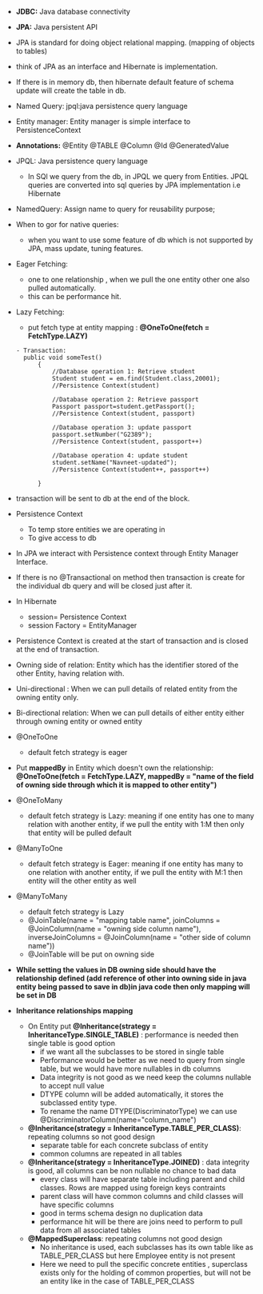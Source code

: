 - **JDBC:** Java database connectivity
- **JPA:** Java persistent API    
- JPA is standard for doing object relational mapping. (mapping of objects to tables)
- think of JPA as an interface and Hibernate is implementation.
- If there is in memory db, then hibernate default feature of schema update will create the table in db.
- Named Query: jpql:java persistence query language
- Entity manager: Entity manager is simple interface to PersistenceContext
- **Annotations:** @Entity @TABLE @Column @Id @GeneratedValue
- JPQL: Java persistence query language
  - In SQl we query from the db, in JPQL  we query from Entities. JPQL queries are converted into sql queries by JPA implementation i.e Hibernate
- NamedQuery: Assign name to query for reusability purpose;

- When to gor for native queries:
    - when you want to use some feature of db which is not supported by JPA, mass update, tuning features.
- Eager Fetching:
    - one to one relationship , when we pull the one entity other one also pulled automatically.
    - this can be performance hit.
- Lazy Fetching:
    -  put fetch type at entity mapping : **@OneToOne(fetch = FetchType.LAZY)**

      - Transaction:
        public void someTest()
            {
                //Database operation 1: Retrieve student
                Student student = em.find(Student.class,20001);
                //Persistence Context(student)

                //Database operation 2: Retrieve passport
                Passport passport=student.getPassport();
                //Persistence Context(student, passport)
        
                //Database operation 3: update passport
                passport.setNumber("G2389");
                //Persistence Context(student, passport++)
        
                //Database operation 4: update student
                student.setName("Navneet-updated");
                //Persistence Context(student++, passport++)
        
            }

- transaction will be sent to db at the end of the block.
- Persistence Context
  - To temp store entities we are operating in
  - To give access to db
- In JPA we interact with Persistence context through Entity Manager Interface.
- If there is no @Transactional on method then transaction is create for the individual db query and will be closed just after it.
- In Hibernate
  - session= Persistence Context
  - session Factory = EntityManager
- Persistence Context is created at the start of transaction and is closed at the end of transaction.
- Owning side of relation: Entity which has the identifier stored of the other Entity, having relation with.
- Uni-directional : When we can pull details of related entity from the owning entity only.
- Bi-directional relation: When we can pull details of either entity either through owning entity or owned entity

- @OneToOne
  - default fetch strategy is eager

- Put **mappedBy** in Entity which doesn't own the relationship: **@OneToOne(fetch = FetchType.LAZY, mappedBy = "name of the field of owning side through which it is mapped to other entity")**
- @OneToMany
  - default fetch strategy is Lazy: meaning if one entity has one to many relation with another entity, if we pull the entity with 1:M then only that entity will be pulled default
- @ManyToOne
  - default fetch strategy is Eager: meaning if one entity has many to one relation with another entity, if we pull the entity with M:1 then  entity will the other entity as well
- @ManyToMany
  - default fetch strategy is Lazy
  - @JoinTable(name = "mapping table name", joinColumns = @JoinColumn(name = "owning side column name"), inverseJoinColumns = @JoinColumn(name = "other side of column name"))
  - @JoinTable will be put on owning side
- **While setting the values in DB owning side should have the relationship defined (add reference of other into owning side  in java entity being passed to save in db)in java  code then only mapping will be set in DB**
- **Inheritance relationships mapping**
  - On Entity put **@Inheritance(strategy = InheritanceType.SINGLE_TABLE)** : performance is needed then single table is good option
    - if we want all the subclasses to be stored in single table
    - Performance would be better as we need to query from single table, but we would have more nullables in db columns
    - Data integrity is not good as we need keep the columns nullable to accept null value
    - DTYPE column will be added automatically, it stores the subclassed entity type.
    - To rename the name DTYPE(DiscriminatorType) we can use @DiscriminatorColumn(name="column_name")
  - **@Inheritance(strategy = InheritanceType.TABLE_PER_CLASS)**: repeating columns so not good design
    - separate table for each concrete subclass of entity
    - common columns are repeated in all tables
  - **@Inheritance(strategy = InheritanceType.JOINED)** : data integrity is good, all columns can be non nullable no chance to bad data
    - every class will have separate table including parent and child classes. Rows are mapped using foreign keys contraints
    - parent class will have common columns and child classes will have specific columns
    - good in terms schema design no duplication data
    - performance hit will be there are joins need to perform to pull data from all associated tables
  - **@MappedSuperclass**: repeating columns not good design
    - No inheritance is used, each subclasses has its own table like as TABLE_PER_CLASS but here Employee entity is not present
    - Here we need to pull the specific concrete  entities , superclass exists only for the holding of common properties, but will not be an entity like in the case of TABLE_PER_CLASS
